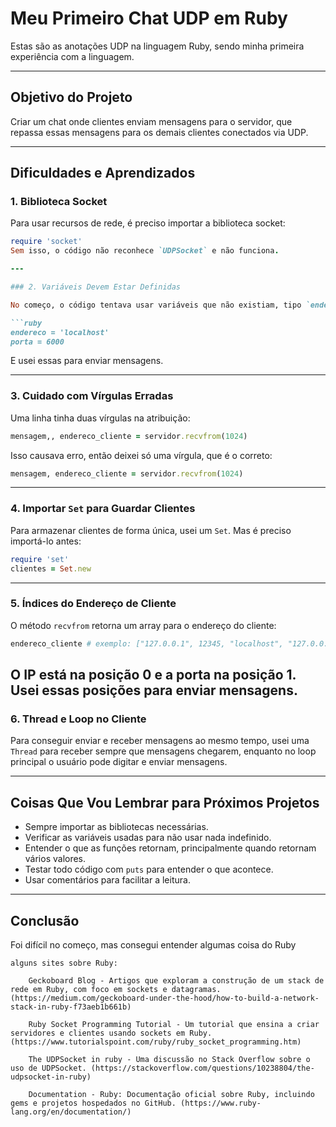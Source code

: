 # Meu Primeiro Chat UDP em Ruby

Estas são as anotações UDP na linguagem Ruby, sendo minha primeira experiência com a linguagem.

---

## Objetivo do Projeto

Criar um chat onde clientes enviam mensagens para o servidor, que repassa essas mensagens para os demais clientes conectados via UDP.

---

## Dificuldades e Aprendizados

### 1. Biblioteca Socket

Para usar recursos de rede, é preciso importar a biblioteca socket:

```ruby
require 'socket'
Sem isso, o código não reconhece `UDPSocket` e não funciona.

---

### 2. Variáveis Devem Estar Definidas

No começo, o código tentava usar variáveis que não existiam, tipo `endereco_servidor`, então troquei para as variáveis que já tinham sido definidas com:

```ruby
endereco = 'localhost'
porta = 6000
```
E usei essas para enviar mensagens.

---

### 3. Cuidado com Vírgulas Erradas

Uma linha tinha duas vírgulas na atribuição:

```ruby
mensagem,, endereco_cliente = servidor.recvfrom(1024)
```
Isso causava erro, então deixei só uma vírgula, que é o correto:
```ruby
mensagem, endereco_cliente = servidor.recvfrom(1024)
```
---

### 4. Importar `Set` para Guardar Clientes

Para armazenar clientes de forma única, usei um `Set`. Mas é preciso importá-lo antes:

```ruby
require 'set'
clientes = Set.new
```
---

### 5. Índices do Endereço de Cliente

O método `recvfrom` retorna um array para o endereço do cliente:
```ruby
endereco_cliente # exemplo: ["127.0.0.1", 12345, "localhost", "127.0.0.1"]
```
O IP está na posição 0 e a porta na posição 1. Usei essas posições para enviar mensagens.
---

### 6. Thread e Loop no Cliente

Para conseguir enviar e receber mensagens ao mesmo tempo, usei uma `Thread` para receber sempre que mensagens chegarem, enquanto no loop principal o usuário pode digitar e enviar mensagens.

---

## Coisas Que Vou Lembrar para Próximos Projetos

- Sempre importar as bibliotecas necessárias.
- Verificar as variáveis usadas para não usar nada indefinido.
- Entender o que as funções retornam, principalmente quando retornam vários valores.
- Testar todo código com `puts` para entender o que acontece.
- Usar comentários para facilitar a leitura.

---

## Conclusão

Foi difícil no começo, mas consegui entender algumas coisa do Ruby
```
alguns sites sobre Ruby:

    Geckoboard Blog - Artigos que exploram a construção de um stack de rede em Ruby, com foco em sockets e datagramas.(https://medium.com/geckoboard-under-the-hood/how-to-build-a-network-stack-in-ruby-f73aeb1b661b)

    Ruby Socket Programming Tutorial - Um tutorial que ensina a criar servidores e clientes usando sockets em Ruby.(https://www.tutorialspoint.com/ruby/ruby_socket_programming.htm)

    The UDPSocket in ruby - Uma discussão no Stack Overflow sobre o uso de UDPSocket. (https://stackoverflow.com/questions/10238804/the-udpsocket-in-ruby)

    Documentation - Ruby: Documentação oficial sobre Ruby, incluindo gems e projetos hospedados no GitHub. (https://www.ruby-lang.org/en/documentation/)

    